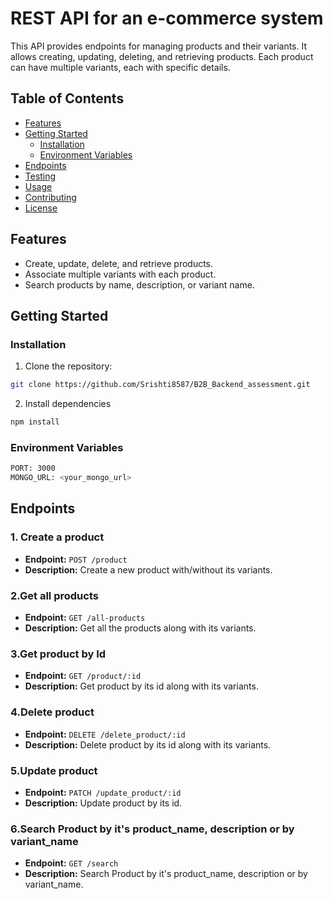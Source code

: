 #  REST API for an e-commerce system
This API provides endpoints for managing products and their variants. It allows creating, updating, deleting, and retrieving products. Each product can have multiple variants, each with specific details.


## Table of Contents

- [Features](#features)
- [Getting Started](#getting-started)
  - [Installation](#installation)
  - [Environment Variables](#environment-variables)
- [Endpoints](#endpoints)
- [Testing](#testing)
- [Usage](#usage)
- [Contributing](#contributing)
- [License](#license)

## Features

- Create, update, delete, and retrieve products.
- Associate multiple variants with each product.
- Search products by name, description, or variant name.

## Getting Started

### Installation

1. Clone the repository:
 ```bash
 git clone https://github.com/Srishti8587/B2B_Backend_assessment.git
 ```

2. Install dependencies
```bash
npm install
```

### Environment Variables
```bash
PORT: 3000
MONGO_URL: <your_mongo_url>
```


## Endpoints
### 1. Create a product

- **Endpoint:** `POST /product`
- **Description:** Create a new product with/without its variants.


### 2.Get all products

- **Endpoint:** `GET /all-products`
- **Description:** Get all the products along with its variants.

### 3.Get product by Id

- **Endpoint:** `GET /product/:id`
- **Description:** Get product by its id along with its variants.

### 4.Delete product 

- **Endpoint:** `DELETE /delete_product/:id`
- **Description:** Delete product by its id along with its variants.

### 5.Update product 

- **Endpoint:** `PATCH /update_product/:id`
- **Description:** Update product by its id.


### 6.Search Product by it's product_name, description or by variant_name

- **Endpoint:** `GET /search`
- **Description:** Search Product by it's product_name, description or by variant_name.



